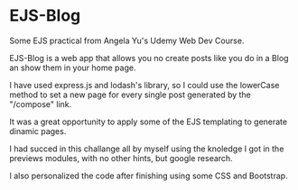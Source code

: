 # EJS-Blog

Some EJS practical from Angela Yu's Udemy Web Dev Course.

EJS-Blog is a web app that allows you no create posts like you do in a Blog an show them in your home page.

I have used express.js and lodash's library, so I could use the lowerCase method to set a new page for every single post generated by the "/compose" link.

It was a great opportunity to apply some of the EJS templating to generate dinamic pages.

I had succed in this challange all by myself using the knoledge I got in the previews modules, with no other hints, but google research.

I also personalized the code after finishing using some CSS and Bootstrap.
